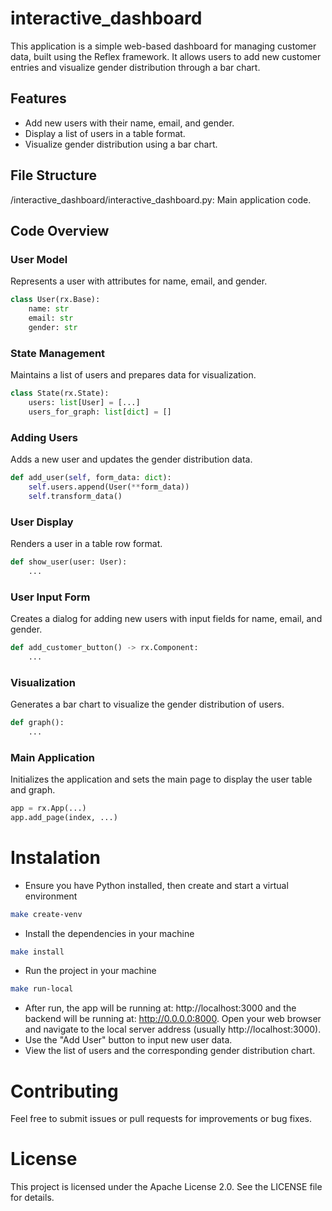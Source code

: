 # interactive_dashboard

This application is a simple web-based dashboard for managing customer data, built using the Reflex framework. It allows users to add new customer entries and visualize gender distribution through a bar chart.

## Features

-   Add new users with their name, email, and gender.
-   Display a list of users in a table format.
-   Visualize gender distribution using a bar chart.

## File Structure

/interactive_dashboard/interactive_dashboard.py: Main application code.

## Code Overview

### User Model

Represents a user with attributes for name, email, and gender.

```python
class User(rx.Base):
    name: str
    email: str
    gender: str
```

### State Management

Maintains a list of users and prepares data for visualization.

```python
class State(rx.State):
    users: list[User] = [...]
    users_for_graph: list[dict] = []
```

### Adding Users

Adds a new user and updates the gender distribution data.

```python
def add_user(self, form_data: dict):
    self.users.append(User(**form_data))
    self.transform_data()
```

### User Display

Renders a user in a table row format.

```python
def show_user(user: User):
    ...
```

### User Input Form

Creates a dialog for adding new users with input fields for name, email, and gender.

```python
def add_customer_button() -> rx.Component:
    ...
```

### Visualization

Generates a bar chart to visualize the gender distribution of users.

```python
def graph():
    ...
```

### Main Application

Initializes the application and sets the main page to display the user table and graph.

```python
app = rx.App(...)
app.add_page(index, ...)
```

# Instalation

-   Ensure you have Python installed, then create and start a virtual environment

```bash
make create-venv
```

-   Install the dependencies in your machine

```bash
make install
```

-   Run the project in your machine

```bash
make run-local
```

-   After run, the app will be running at: http://localhost:3000 and the backend will be running at: http://0.0.0.0:8000. Open your web browser and navigate to the local server address (usually http://localhost:3000).
-   Use the "Add User" button to input new user data.
-   View the list of users and the corresponding gender distribution chart.

# Contributing

Feel free to submit issues or pull requests for improvements or bug fixes.

# License

This project is licensed under the Apache License 2.0.
See the LICENSE file for details.
